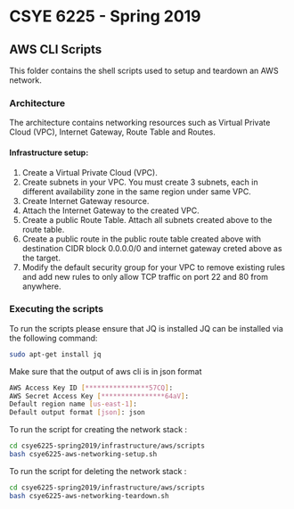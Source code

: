 # CSYE 6225 - Spring 2019

## AWS CLI Scripts
This folder contains the shell scripts used to setup and teardown an AWS network.

### Architecture 
The architecture contains networking resources such as Virtual Private Cloud (VPC), Internet Gateway, Route Table and Routes.

#### Infrastructure setup:

1. Create a Virtual Private Cloud (VPC).
2. Create subnets in your VPC. You must create 3 subnets, each in different availability zone in the same region under same VPC.
3. Create Internet Gateway resource.
4. Attach the Internet Gateway to the created VPC.
5. Create a public Route Table. Attach all subnets created above to the route table.
6. Create a public route in the public route table created above with destination CIDR block 0.0.0.0/0 and internet gateway creted above as the target.
7. Modify the default security group for your VPC to remove existing rules and add new rules to only allow TCP traffic on port 22 and 80 from anywhere.

### Executing the scripts
To run the scripts please ensure that JQ is installed 
JQ can be installed via the following command:

```bash
sudo apt-get install jq
```

Make sure that the output of aws cli is in json format

```bash
AWS Access Key ID [****************57CQ]: 
AWS Secret Access Key [****************64aV]: 
Default region name [us-east-1]: 
Default output format [json]: json
```

To run the script for creating the network stack :

```bash
cd csye6225-spring2019/infrastructure/aws/scripts
bash csye6225-aws-networking-setup.sh
```

To run the script for deleting the network stack :

```bash
cd csye6225-spring2019/infrastructure/aws/scripts
bash csye6225-aws-networking-teardown.sh
```